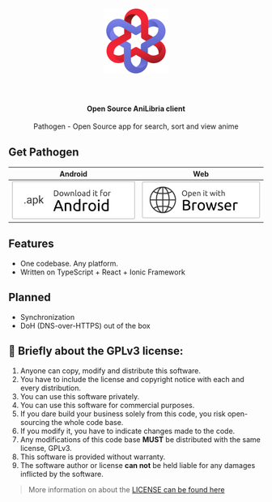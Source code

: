 <h1 align="center">
    <img src=".github/pathogen-logo.svg" height="128px" width="128px" alt="Pathogen logo">
    <br />
    <img src="https://img.shields.io/github/languages/count/maxqwars/pathogen" alt="">
    <img src="https://img.shields.io/github/repo-size/maxqwars/pathogen" alt="">
    <img src="https://img.shields.io/github/commit-activity/m/maxqwars/pathogen" alt="">
    <img src="https://img.shields.io/github/issues/maxqwars/pathogen" alt="">
    <img src="https://img.shields.io/github/license/maxqwars/pathogen" alt="">
    <img src="https://img.shields.io/github/package-json/v/maxqwars/pathogen" alt="">
    <img src="https://img.shields.io/github/contributors/maxqwars/pathogen" alt="">
    <img src="https://img.shields.io/github/release-date/maxqwars/pathogen" alt="">
    <img src="https://img.shields.io/github/last-commit/maxqwars/pathogen" alt="">
</h1>

<h4 align="center">Open Source <b>AniLibria</b> client</h4>

<p align="center">
  Pathogen - Open Source app for search, sort and view anime
</p>

## Get Pathogen

| Android                                                              | Web                                                            |
| -------------------------------------------------------------------- | -------------------------------------------------------------- |
| [![Download it for Android](.github/download-it-for-android.svg)](/) | [![Open it with Browser](.github/open-it-with-browser.svg)](/) |

## Features

- One codebase. Any platform.
- Written on TypeScript + React + Ionic Framework

## Planned

- Synchronization
- DoH (DNS-over-HTTPS) out of the box

## 📜 Briefly about the GPLv3 license:

1. Anyone can copy, modify and distribute this software.
2. You have to include the license and copyright notice with each and every distribution.
3. You can use this software privately.
4. You can use this software for commercial purposes.
5. If you dare build your business solely from this code, you risk open-sourcing the whole code base.
6. If you modify it, you have to indicate changes made to the code.
7. Any modifications of this code base **MUST** be distributed with the same license, GPLv3.
8. This software is provided without warranty.
9. The software author or license **can not** be held liable for any damages inflicted by the software.

> More information on about the [LICENSE can be found here](/LICENSE)

